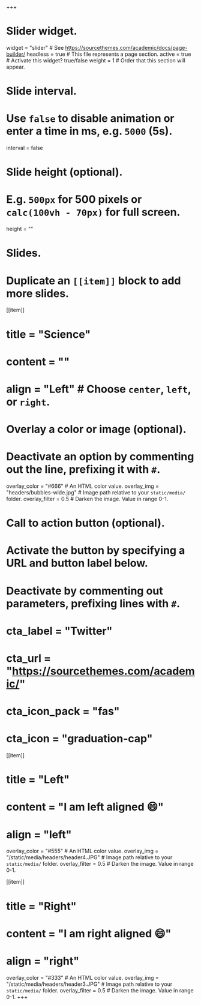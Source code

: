 +++
# Slider widget.
widget = "slider"  # See https://sourcethemes.com/academic/docs/page-builder/
headless = true  # This file represents a page section.
active = true  # Activate this widget? true/false
weight = 1  # Order that this section will appear.

# Slide interval.
# Use `false` to disable animation or enter a time in ms, e.g. `5000` (5s).
interval = false

# Slide height (optional).
# E.g. `500px` for 500 pixels or `calc(100vh - 70px)` for full screen.
height = ""

# Slides.
# Duplicate an `[[item]]` block to add more slides.
 [[item]]
#  title = "Science"
#  content = ""
#  align = "Left"  # Choose `center`, `left`, or `right`.

  # Overlay a color or image (optional).
  #   Deactivate an option by commenting out the line, prefixing it with `#`.
  overlay_color = "#666"  # An HTML color value.
  overlay_img = "headers/bubbles-wide.jpg"  # Image path relative to your `static/media/` folder.
  overlay_filter = 0.5  # Darken the image. Value in range 0-1.

  # Call to action button (optional).
  #   Activate the button by specifying a URL and button label below.
  #   Deactivate by commenting out parameters, prefixing lines with `#`.
  # cta_label = "Twitter"
  # cta_url = "https://sourcethemes.com/academic/"
  # cta_icon_pack = "fas"
  # cta_icon = "graduation-cap"

[[item]]
  # title = "Left"
  # content = "I am left aligned :smile:"
  # align = "left"

  overlay_color = "#555"  # An HTML color value.
  overlay_img = "/static/media/headers/header4.JPG"  # Image path relative to your `static/media/` folder.
  overlay_filter = 0.5  # Darken the image. Value in range 0-1.

[[item]]
  # title = "Right"
  # content = "I am right aligned :smile:"
  # align = "right"

  overlay_color = "#333"  # An HTML color value.
  overlay_img = "/static/media/headers/header3.JPG"  # Image path relative to your `static/media/` folder.
  overlay_filter = 0.5  # Darken the image. Value in range 0-1.
+++
